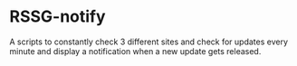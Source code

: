 # RSSG-notify

A scripts to constantly check 3 different sites and check for updates every minute and display a notification when a new update gets released.
